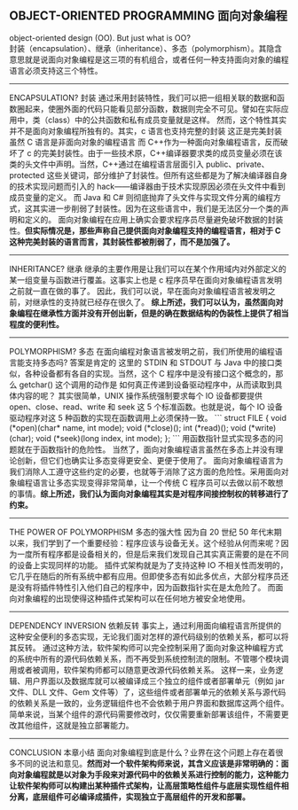 ## OBJECT-ORIENTED PROGRAMMING 面向对象编程       
object-oriented design (OO). But just what is OO?     
封装（encapsulation）、继承（inheritance）、多态（polymorphism）。其隐含意思就是说面向对象编程是这三项的有机组合，或者任何一种支持面向对象的编程语言必须支持这三个特性。      

<hr>   
ENCAPSULATION? 封装     
通过釆用封装特性，我们可以把一组相关联的数据和函数圈起来，使圈外面的代码只能看见部分函数，数据则完全不可见。譬如在实际应用中，类（class）中的公共函数和私有成员变量就是这样。    
然而，这个特性其实并不是面向对象编程所独有的。其实，c 语言也支持完整的封装    
这正是完美封装 虽然 C 语言是非面向对象的编程语言     
而 C++作为一种面向对象编程语言，反而破坏了 c 的完美封装性。由于一些技术原，C++编译器要求类的成员变量必须在该类的头文件中声明。当然，C++通过在编程语言层面引入 public、private、protected 这些关键词，部分维护了封装性。但所有这些都是为了解决编译器自身的技术实现问题而引入的 hack——编译器由于技术实现原因必须在头文件中看到成员变量的定义。      
而 Java 和 C# 则彻底抛弃了头文件与实现文件分离的编程方式，这其实进一步削弱了封装性。因为在这些语言中，我们是无法区分一个类的声明和定义的。     
面向对象编程在应用上确实会要求程序员尽量避免破坏数据的封装性。<b>但实际情况是，那些声称自己提供面向对象编程支持的编程语言，相对于 C 这种完美封装的语言而言，其封装性都被削弱了，而不是加强了。</b>         

<hr>     
INHERITANCE? 继承    
继承的主要作用是让我们可以在某个作用域内对外部定义的某一组变量与函数进行覆盖。这事实上也是 c 程序员早在面向对象编程语言发明之前就一直在做的事了。    
因此，我们可以说，早在面向对象编程语言被发明之前，对继承性的支持就已经存在很久了。    
<b>综上所述，我们可以认为，虽然面向对象编程在继承性方面并没有开创出新，但是的确在数据结构的伪装性上提供了相当程度的便利性。</b>     

<hr>    
POLYMORPHISM? 多态     
在面向编程对象语言被发明之前，我们所使用的编程语言能支持多态吗? 答案是肯定的     
这里的 STDIN 和 STDOUT 与 Java 中的接口类似，各种设备都有各自的实现。当然，这个 C 程序中是没有接口这个概念的，那么 getchar() 这个调用的动作是 如何真正传递到设备驱动程序中，从而读取到具体内容的呢？    
其实很简单，UNIX 操作系统强制要求每个 IO 设备都要提供 open、close、read、write 和 seek 这 5 个标准函数。也就是说，每个 IO 设备驱动程序对这 5 种函数的实现在函数调用上必须保持一致。     
```
struct FILE {
  void (*open)(char* name, int mode);
  void (*close)();
  int (*read)();
  void (*write)(char);
  void (*seek)(long index, int mode);
};
```
用函数指针显式实现多态的问题就在于函数指针的危险性。   
当然了，面向对象编程语言虽然在多态上并没有理论创新，但它们也确实让多态变得更安全、更便于使用了。   
面向对象编程语言为我们消除人工遵守这些约定的必要，也就等于消除了这方面的危险性。采用面向对象编程语言让多态实现变得非常简单，让一个传统 C 程序员可以去做以前不敢想的事情。<b>综上所述，我们认为面向对象编程其实是对程序间接控制权的转移进行了约束。</b>    

<hr>    
THE POWER OF POLYMORPHISM 多态的强大性    
因为自 20 世纪 50 年代末期以来，我们学到了一个重要经验：程序应该与设备无关。这个经验从何而来呢？因为一度所有程序都是设备相关的，但是后来我们发现自己其实真正需要的是在不同的设备上实现同样的功能。    
插件式架构就是为了支持这种 IO 不相关性而发明的，它几乎在随后的所有系统中都有应用。但即使多态有如此多优点，大部分程序员还是没有将插件特性引入他们自己的程序中，因为函数指针实在是太危险了。    
而面向对象编程的出现使得这种插件式架构可以在任何地方被安全地使用。    

<hr>   
DEPENDENCY INVERSION 依赖反转    
事实上，通过利用面向编程语言所提供的这种安全便利的多态实现，无论我们面对怎样的源代码级别的依赖关系，都可以将其反转。    
通过这种方法，软件架构师可以完全控制采用了面向对象这种编程方式的系统中所有的源代码依赖关系，而不再受到系统控制流的限制。不管哪个模块调用或者被调用，软件架构师都可以随意更改源代码依赖关系。     
这样一来，业务逻辑、用户界面以及数据库就可以被编译成三个独立的组件或者部署单元（例如 jar 文件、DLL 文件、Gem 文件等）了，这些组件或者部署单元的依赖关系与源代码的依赖关系是一致的，业务逻辑组件也不会依赖于用户界面和数据库这两个组件。     
简单来说，当某个组件的源代码需要修改时，仅仅需要重新部署该组件，不需要更改其他组件，这就是独立部署能力。    

<hr>   
CONCLUSION 本章小结   
面向对象编程到底是什么？业界在这个问题上存在着很多不同的说法和意见。<b>然而对一个软件架构师来说，其含义应该是非常明确的：面向对象编程就是以对象为手段来对源代码中的依赖关系进行控制的能力，这种能力让软件架构师可以构建出某种插件式架构，让高层策略性组件与底层实现性组件相分离，底层组件可必编译成插件，实现独立于高层组件的开发和部署。</b>  




